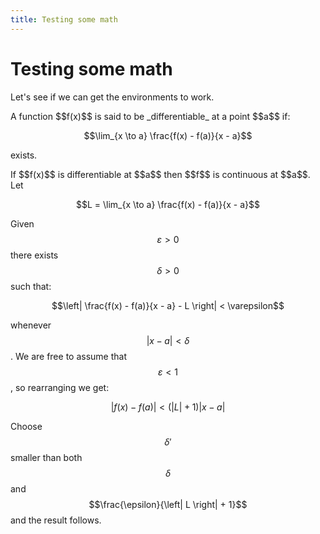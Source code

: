 ```yaml
---
title: Testing some math
---
```

# Testing some math

Let's see if we can get the environments to work.

<div class = definition>
A function $$f(x)$$ is said to be _differentiable_ at a point $$a$$ if:

$$\lim_{x \to a} \frac{f(x) - f(a)}{x - a}$$

exists.
</div>

<div class = lemma>
If $$f(x)$$ is differentiable at $$a$$ then $$f$$ is continuous at $$a$$.
</div>
<div class = proof>
Let

$$L = \lim_{x \to a} \frac{f(x) - f(a)}{x - a}$$

Given $$\varepsilon > 0$$ there exists $$\delta > 0$$ such that:

$$\left| \frac{f(x) - f(a)}{x - a} - L \right| < \varepsilon$$

whenever $$ |x - a| < \delta$$.  We are free to assume that $$\varepsilon < 1$$, so rearranging we get:

$$\left| f(x) - f(a) \right| < (\left| L \right| + 1) \left| x - a \right|$$

Choose $$\delta'$$ smaller than both $$\delta$$ and $$\frac{\epsilon}{\left| L \right| + 1}$$ and the result follows.
</div>
